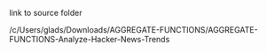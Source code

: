 link to source folder

/c/Users/glads/Downloads/AGGREGATE-FUNCTIONS/AGGREGATE-FUNCTIONS-Analyze-Hacker-News-Trends
